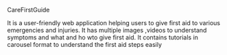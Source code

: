 CareFirstGuide

It is  a  user-friendly web application helping users to give first aid to various emergencies and injuries.
It has multiple images ,videos to understand symptoms and what and ho wto give first aid.
It contains tutorials in carousel format to understand the first aid steps easily 
